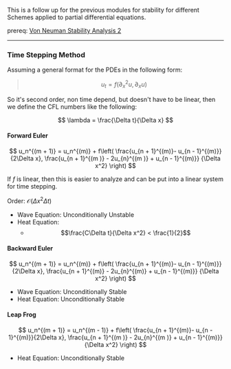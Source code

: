 This is a follow up for the previous modules for stability for different Schemes applied to partial differential equations. 

prereq: [Von Neuman Stability Analysis 2](Von%20Neuman%20Stability%20Analysis%202.md)

---

### **Time Stepping Method**

Assuming a general format for the PDEs in the following form: 

> $$
> u_t = f(\partial_x^2u, \partial_xu)
> $$

So it's second order, non time depend, but doesn't have to be linear, then we define the CFL numbers like the following: 

$$
\lambda = \frac{\Delta t}{\Delta x}
$$
#### **Forward Euler**

$$
u_n^{(m + 1)} = u_n^{(m)} + 
f\left(
	\frac{u_{n + 1}^{(m)}- u_{n - 1}^{(m)}}{2\Delta x},
	\frac{u_{n + 1}^{(m )} - 2u_{n}^{(m )} + u_{n - 1}^{(m)}}
	{\Delta x^2}
	\right)
$$

If $f$ is linear, then this is easier to analyze and can be put into a linear system for time stepping. 

Order: $\mathcal{O}(\Delta x^2\Delta t)$

* Wave Equation: Unconditionally Unstable 
* Heat Equation: 
	*  $$\frac{C\Delta t}{\Delta x^2} < \frac{1}{2}$$

#### **Backward Euler**

$$
u_n^{(m + 1)} = u_n^{(m)} + 
f\left(
	\frac{u_{n + 1}^{(m)}- u_{n - 1}^{(m)}}{2\Delta x},
	\frac{u_{n + 1}^{(m)} - 2u_{n}^{(m)} + u_{n - 1}^{(m)}}
	{\Delta x^2}
	\right)
$$

* Wave Equation: Unconditionally Stable
* Heat Equation: Unconditionally Stable

#### Leap Frog 

$$
u_n^{(m + 1)} = u_n^{(m - 1)} + f\left(
	\frac{u_{n + 1}^{(m)}- u_{n - 1}^{(m)}}{2\Delta x},
	\frac{u_{n + 1}^{(m )} - 2u_{n}^{(m )} + u_{n - 1}^{(m)}}
	{\Delta x^2}
	\right)
$$

* Heat Equation: Unconditionally Stable




